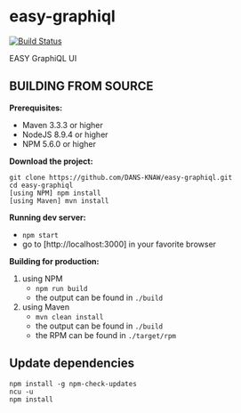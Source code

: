 easy-graphiql
=============

[![Build Status](https://travis-ci.org/DANS-KNAW/easy-graphiql.svg?branch=master)](https://travis-ci.org/DANS-KNAW/easy-graphiql)

EASY GraphiQL UI


BUILDING FROM SOURCE
--------------------

**Prerequisites:**

* Maven 3.3.3 or higher
* NodeJS 8.9.4 or higher
* NPM 5.6.0 or higher

**Download the project:**

    git clone https://github.com/DANS-KNAW/easy-graphiql.git
    cd easy-graphiql
    [using NPM] npm install
    [using Maven] mvn install

**Running dev server:**

* `npm start`
* go to [http://localhost:3000] in your favorite browser

**Building for production:**

1. using NPM
    * `npm run build`
    * the output can be found in `./build`
2. using Maven
    * `mvn clean install`
    * the output can be found in `./build`
    * the RPM can be found in `./target/rpm`

Update dependencies
-------------------

    npm install -g npm-check-updates
    ncu -u
    npm install
